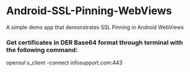 # Android-SSL-Pinning-WebViews
A simple demo app that demonstrates SSL Pinning in Android WebViews 

### Get certificates in DER Base64 format through terminal with the following command:
openssl s_client -connect infosupport.com:443
